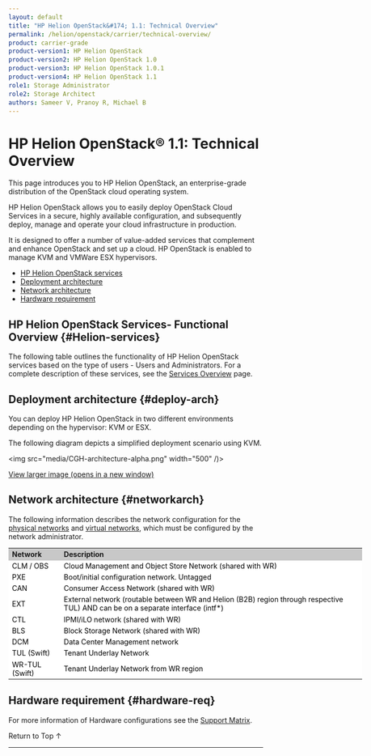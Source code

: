 ```yaml
---
layout: default
title: "HP Helion OpenStack&#174; 1.1: Technical Overview"
permalink: /helion/openstack/carrier/technical-overview/
product: carrier-grade
product-version1: HP Helion OpenStack
product-version2: HP Helion OpenStack 1.0
product-version3: HP Helion OpenStack 1.0.1
product-version4: HP Helion OpenStack 1.1
role1: Storage Administrator
role2: Storage Architect
authors: Sameer V, Pranoy R, Michael B
---
```


<!--UNDER REVISION-->

<!--
<p style="font-size: small;"><a href="/helion/openstack/1.1/support-matrix/"> &#9664; Support Matrix | <a href="/helion/openstack/1.1/install/overview/test/">&#9650; Installation Overview</a> | <a href="/helion/openstack/1.1/install/prereqs/"> Prerequisites &#9654</a></p> -->

# HP Helion OpenStack&#174; 1.1: Technical Overview

This page introduces you to HP Helion OpenStack, an enterprise-grade distribution of the OpenStack cloud operating system.

HP Helion OpenStack allows you to easily deploy OpenStack Cloud Services in a secure, highly available configuration, and subsequently deploy, manage and operate your cloud infrastructure in production. 

It is  designed to offer a number of value-added services that complement and enhance OpenStack and set up a cloud. HP OpenStack is enabled to manage KVM and VMWare ESX hypervisors.

* [HP Helion OpenStack services](#Helion-services)
* [Deployment architecture](#deploy-arch)
* [Network architecture](#networkarch)
* [Hardware requirement](#hardware-req)



## HP Helion OpenStack Services- Functional Overview {#Helion-services}

The following table outlines the functionality of HP Helion OpenStack services based on the type of users - Users and Administrators. For a complete description of these services, see the [Services Overview](/helion/openstack/1.1/services/overview/) page.


## Deployment architecture {#deploy-arch}  

You can deploy HP Helion OpenStack in two different environments depending on the hypervisor: KVM or ESX. 

The following diagram depicts a simplified deployment scenario using KVM.

<!-- This image is for alpha release only. Replace for beta -->

<img src="media/CGH-architecture-alpha.png" width="500" /)>

<a href="javascript:window.open('/content/documentation/media/CGH-architecture-alpha.png','_self','toolbar=no,menubar=no,resizable=yes,scrollbars=yes')">View larger image (opens in a new window)</a>


## Network architecture {#networkarch}

The following information describes the network configuration for the [physical networks](#physical) and [virtual networks](#virtual), which must be configured by the network administrator.

<table style="text-align: left; vertical-align: top; width:700px;">

<tr style="background-color: #C8C8C8;">
<th> Network </th>
<th> Description </th>
</tr>

<tr style="background-color: white; color: black;">
<td> CLM / OBS</td>
<td> Cloud Management and Object Store Network (shared with WR)</td>
</tr>

<tr style="background-color: white; color: black;">
<td> PXE </td>
<td> Boot/initial configuration network. Untagged </td>
</tr>

<tr style="background-color: white; color: black;">
<td> CAN </td>
<td> Consumer Access Network (shared with WR)</td>
</tr>

<tr style="background-color: white; color: black;">
<td> EXT </td>
<td> External network (routable between WR and Helion (B2B) region through respective TUL) AND can be on a separate interface (intf*) </td>
</tr>

<tr style="background-color: white; color: black;">
<td> CTL </td>
<td> IPMI/iLO network (shared with WR) </td>
</tr>

<tr style="background-color: white; color: black;">
<td> BLS </td>
<td>Block Storage Network (shared with WR) </td>
</tr>

<tr style="background-color: white; color: black;">
<td> DCM </td>
<td>Data Center Management network </td>
</tr>

<tr style="background-color: white; color: black;">
<td> TUL (Swift) </td>
<td> Tenant Underlay Network  </td>
</tr>

<tr style="background-color: white; color: black;">
<td> WR-TUL (Swift) </td>
<td> Tenant Underlay Network from WR region </td>
</tr>
</table>

## Hardware requirement {#hardware-req}

For more information of Hardware configurations see the [Support Matrix](/helion/openstack/carrier/support-matrix/).

<a href="#top" style="padding:14px 0px 14px 0px; text-decoration: none;"> Return to Top &#8593; </a>


<!--
### Backup and Restore nodes {#backup-restore-nodes}

Backup and restore scripts and procedures are provided for the seed VM, undercloud, overcloud management controller (running singleton services like Sherpa), and the MySQL database deployed in the controller cluster. These scripts are to be used by administrators managing the OpenStack Cloud.

Backup and Restore of VM instances/snapshots and volumes/snapshots for workloads in the cloud is supported using the Object Storage service.

For more information see [HP Helion OpenStack&#174; Back Up and Restore](/helion/openstack/1.1/backup.restore/)

<a href="#top" style="padding:14px 0px 14px 0px; text-decoration: none;"> Return to Top &#8593; </a>
-->
 
----


